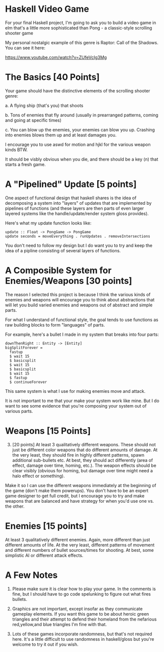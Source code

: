 # Haskell Video Game

For your final Haskell project, I'm going to ask you to build a video game
in elm that's a little more sophisticated than Pong - a
classic-style scrolling shooter game

My personal nostalgic example of this genre is Raptor: Call of the
Shadows.  You can see it here:

https://www.youtube.com/watch?v=ZUfeVcIg3Mg

# The Basics [40 Points]

Your game should have the distinctive elements of the
scrolling shooter genre:

   a.  A flying ship (that's you) that shoots

   b.  Tons of enemies that fly around (usually in prearranged patterns,
       coming and going at specific times)

   c.  You can blow up the enemies, your enemies can blow you up.
       Crashing into enemies blows them up and at least damages you. 

I encourage you to use aswd for motion and hjkl for the various weapon
kinds BTW.

It should be visbly obvious when you die, and there should be a key
(n) that starts a fresh game.

# A "Pipelined" Update [5 points]

One aspect of functional design that haskell shares is the idea of
decomposing a system into "layers" of updates that are implemented by
pipelines of functions (and these layers are then parts of even larger
layered systems like the handle/update/render system gloss provides).

Here's what my update function looks like:

    update :: Float -> PongGame -> PongGame
    update seconds = moveEverything . runUpdates . removeIntersections

You don't need to follow my design but I do want you to try and keep
the idea of a pipline consisting of several layers of functions.

# A Composible System for Enemies/Weapons [30 points]

The reason I selected this project is because I think the various
kinds of enemies and weapons will encourage you to think about
abstractions that will let you build varied enemies and weapons out of
abstract and simple parts.

For what I understand of functional style, the goal tends to use
functions as raw building blocks to form "languages" of parts.

For example, here's a bullet I made in my system that breaks into four
parts:

    downThenRight :: Entity -> [Entity]
    bigSplitForever =
      fastup
      $ wait 15
      $ basicsplit
      $ wait 15
      $ basicsplit
      $ wait 15
      $ fastup
      $ continueForever

This same system is what I use for making enemies move and attack.

It is not important to me that your make your system work like mine.
But I do want to see some evidence that you're composing your system
out of various parts.


# Weapons [15 Points]

3. [20 points] At least 3 qualitatively different weapons.  These
should not just be different color weapons that do different amounts
of damage.  At the very least, they should fire in highly different
patterns, spawn additional sub-bullets etc.  At best, they should act
differently (area of effect, damage over time, homing, etc.).  The
weapon effects should be clear visibly (obvious for homing, but damage
over time might need a halo effect or something).

Make it so I can use the different weapons immediately at the
beginning of the game (don't make them powerups).  You don't have to
be an expert game designer to get full credit, but I encourage you to
try and make weapons that are balanced and have strategy for when
you'd use one vs. the other.

# Enemies [15 points]

At least 3 qualitatively different enemies.  Again, more different
than just different amounts of life.  At the very least, different
patterns of movement and different numbers of bullet sources/times for
shooting.  At best, some simplistic AI or different attack effects.


# A Few Notes


1. Please make sure it is clear how to play your game.  In the
   comments is fine, but I should have to go code spelunking to figure
   out what fires bullets.

2. Graphics are not important, except insofar as they communicate
   gameplay elements.  If you want this game to be about heroic green
   triangles and their attempt to defend their homeland from the
   nefarious red,yellow,and blue triangles I'm fine with that.

3.  Lots of these games incorporate randomness, but that's not
    required here.  It's a little difficult to use randomness in
    haskell/gloss but you're welcome to try it out if you wish.
